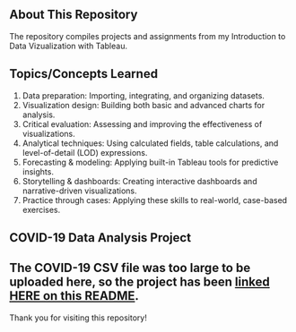 ## About This Repository 
The repository compiles projects and assignments from my Introduction to Data Vizualization with Tableau. 

## Topics/Concepts Learned 
1. Data preparation: Importing, integrating, and organizing datasets.
2. Visualization design: Building both basic and advanced charts for analysis.
3. Critical evaluation: Assessing and improving the effectiveness of visualizations.
4. Analytical techniques: Using calculated fields, table calculations, and level-of-detail (LOD) expressions.
5. Forecasting & modeling: Applying built-in Tableau tools for predictive insights.
6. Storytelling & dashboards: Creating interactive dashboards and narrative-driven visualizations.
7. Practice through cases: Applying these skills to real-world, case-based exercises.

## COVID-19 Data Analysis Project 
The COVID-19 CSV file was too large to be uploaded here, so the project has been [linked HERE on this README](https://drive.google.com/file/d/1W6JPn0z8q-aFxaIxNdEau8-GialEr5aA/view?usp=sharing). 
---

Thank you for visiting this repository!
